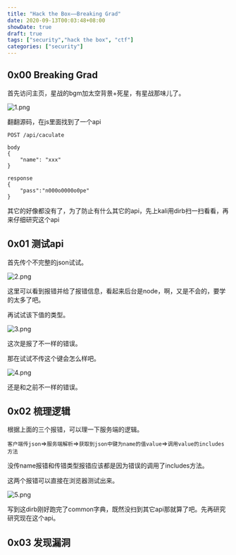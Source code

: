 ```yaml
---
title: "Hack the Box——Breaking Grad"
date: 2020-09-13T00:03:48+08:00
showDate: true
draft: true
tags: ["security","hack the box", "ctf"]
categories: ["security"]
---
```


## 0x00 Breaking Grad

首先访问主页，星战的bgm加太空背景+死星，有星战那味儿了。

![1.png](1.png)

翻翻源码，在js里面找到了一个api

```
POST /api/caculate

body
{
    "name": "xxx"
}

response
{
    "pass":"n000o0000o0pe"
}
```

其它的好像都没有了，为了防止有什么其它的api，先上kali用dirb扫一扫看看，再来仔细研究这个api

## 0x01 测试api

首先传个不完整的json试试。

![2.png](2.png)

这里可以看到报错并给了报错信息，看起来后台是node，啊，又是不会的，要学的太多了吧。

再试试该下值的类型。

![3.png](3.png)

这次是报了不一样的错误。

那在试试不传这个键会怎么样吧。

![4.png](4.png)

还是和之前不一样的错误。

## 0x02 梳理逻辑

根据上面的三个报错，可以理一下服务端的逻辑。

`客户端传json`=>`服务端解析`=>`获取到json中键为name的值value`=>`调用value的includes方法`

没传name报错和传错类型报错应该都是因为错误的调用了includes方法。

这两个报错可以直接在浏览器测试出来。

![5.png](5.png)

写到这dirb刚好跑完了common字典，既然没扫到其它api那就算了吧。先再研究研究现在这个api。

## 0x03 发现漏洞



